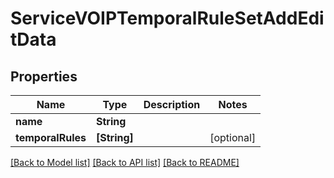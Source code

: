 # ServiceVOIPTemporalRuleSetAddEditData

## Properties
Name | Type | Description | Notes
------------ | ------------- | ------------- | -------------
**name** | **String** |  | 
**temporalRules** | **[String]** |  | [optional] 

[[Back to Model list]](../README.md#documentation-for-models) [[Back to API list]](../README.md#documentation-for-api-endpoints) [[Back to README]](../README.md)


